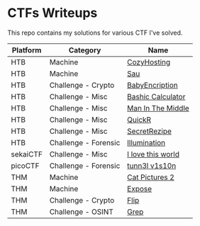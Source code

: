 # CTFs Writeups

This repo contains my solutions for various CTF I've solved.


| Platform | Category             | Name                                                                                                           |
| -------- | -------------------- | -------------------------------------------------------------------------------------------------------------- |
| HTB      | Machine              | [CozyHosting](https://github.com/x1foideo/CTFs-Writeups/blob/main/HTB/Machines/CozyHosting.md)                 |
| HTB      | Machine              | [Sau](https://github.com/x1foideo/CTFs-Writeups/blob/main/HTB/Machines/Sau.md)                                                                                                        |
| HTB      | Challenge - Crypto   | [BabyEncription](https://github.com/x1foideo/CTFs-Writeups/blob/main/HTB/Crypto/Baby%20Encryption.md)          |
| HTB      | Challenge - Misc     | [Bashic Calculator](https://github.com/x1foideo/CTFs-Writeups/blob/main/HTB/Misc/Bashic%20Calculator.md)       |
| HTB      | Challenge - Misc     | [Man In The Middle](https://github.com/x1foideo/CTFs-Writeups/blob/main/HTB/Misc/Man%20In%20The%20Middle.md)   |
| HTB      | Challenge - Misc     | [QuickR](https://github.com/x1foideo/CTFs-Writeups/blob/main/HTB/Misc/QuickR.md)                               |
| HTB      | Challenge - Misc     | [SecretRezipe](https://github.com/x1foideo/CTFs-Writeups/blob/main/HTB/Misc/SecretRezipe.md)                   |
| HTB      | Challenge - Forensic | [Illumination](https://github.com/x1foideo/CTFs-Writeups/blob/main/HTB/Forensics/Illuminaton.md)               |
| sekaiCTF | Challenge - Misc     | [I love this world](https://github.com/x1foideo/CTFs-Writeups/blob/main/Sekai/2023/I%20love%20this%20world.md) |
| picoCTF  | Challenge - Forensic | [tunn3l v1s10n](https://github.com/x1foideo/CTFs-Writeups/blob/main/picoCTF/Forensic/tunn3l%20v1s10n.md)       |
| THM      | Machine              | [Cat Pictures 2](https://github.com/x1foideo/CTFs-Writeups/blob/main/TryHackMe/Cat%20Pictures%202.md)          |
| THM      | Machine              | [Expose](https://github.com/x1foideo/CTFs-Writeups/blob/main/TryHackMe/Expose.md)                              |
| THM      | Challenge - Crypto   | [Flip](https://github.com/x1foideo/CTFs-Writeups/blob/main/TryHackMe/Flip.md)                                  |
| THM      | Challenge - OSINT    | [Grep](https://github.com/x1foideo/CTFs-Writeups/blob/main/TryHackMe/Grep.md)                                  |

